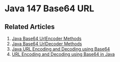# Java 147 Base64 URL

## Related Articles
1. [Java Base64 UrlEncoder Methods](https://www.ruoxue.org/java-147-java-base64-urlencoder-methods/)
2. [Java Base64 UrlDecoder Methods](https://www.ruoxue.org/java-147-java-base64-urldecoder-methods/)
3. [Java URL Encoding and Decoding using Base64](https://www.ruoxue.org/java-147-java-url-encoding-and-decoding-using-base64/)
4. [URL Encoding and Decoding using Base64 in Java](https://www.ruoxue.org/java-147-url-encoding-and-decoding-using-base64-in-java/)